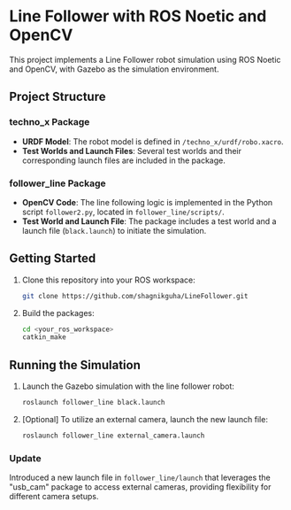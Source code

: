 # Line Follower with ROS Noetic and OpenCV

This project implements a Line Follower robot simulation using ROS Noetic and OpenCV, with Gazebo as the simulation environment.

## Project Structure

### techno_x Package
- **URDF Model**: The robot model is defined in `/techno_x/urdf/robo.xacro`.
- **Test Worlds and Launch Files**: Several test worlds and their corresponding launch files are included in the package.

### follower_line Package
- **OpenCV Code**: The line following logic is implemented in the Python script `follower2.py`, located in `follower_line/scripts/`.
- **Test World and Launch File**: The package includes a test world and a launch file (`black.launch`) to initiate the simulation. 

## Getting Started

1. Clone this repository into your ROS workspace:

    ```bash
    git clone https://github.com/shagnikguha/LineFollower.git
    ```

2. Build the packages:

    ```bash
    cd <your_ros_workspace>
    catkin_make
    ```

## Running the Simulation

1. Launch the Gazebo simulation with the line follower robot:

    ```bash
    roslaunch follower_line black.launch
    ```

2. [Optional] To utilize an external camera, launch the new launch file:

    ```bash
    roslaunch follower_line external_camera.launch
    ```
### Update
Introduced a new launch file in `follower_line/launch` that leverages the "usb_cam" package to access external cameras, providing flexibility for different camera setups.

